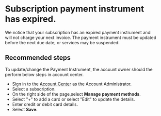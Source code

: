 <properties
	pageTitle="Subscription payment instrument has expired which may disrupt service"
	description="Subscription charges fail when expired payment instrument is billed"
	infoBubbleText="Subscription payment instrument has expired. See details on the right."
	service="azure-billing"
	resource="billing"
	authors="qianz-msft"
	displayOrder=""
	articleId="SubsPIExpired_567D930E-BEAA-4B49-8592-4DEBA52C5CC5"
	diagnosticScenario="PIExpirationInsight"
	selfHelpType="diagnostics"
	supportTopicIds="32454856"
	resourceTags=""
	productPesIds="15659"
	cloudEnvironments="public"
/>

# Subscription payment instrument has expired.

We notice that your subscription has an expired payment instrument and will not charge your next invoice. The payment instrument must be updated before the next due date, or services may be suspended.

## **Recommended steps**

To update/change the Payment Instrument, the account owner should the perform below steps in account center. 
* Sign in to the [Account Center](https://account.windowsazure.com/Subscriptions) as the Account Administrator.
* Select a subscription.
* On the right side of the page,select **Manage payment methods**.
* Select "+" to add a card or select "Edit" to update the details.
* Enter credit or debit card details.
* Select **Save**.